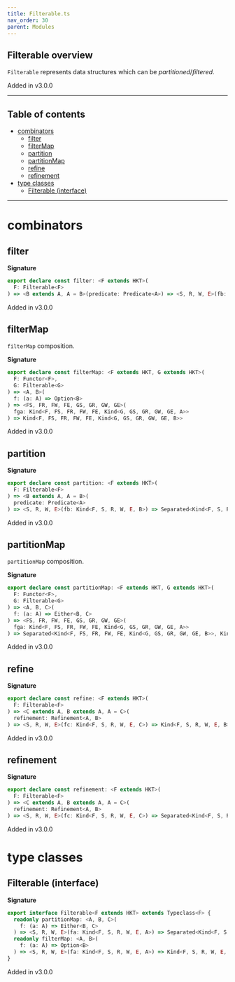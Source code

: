 ```yaml
---
title: Filterable.ts
nav_order: 30
parent: Modules
---
```


## Filterable overview

`Filterable` represents data structures which can be _partitioned_/_filtered_.

Added in v3.0.0

---

<h2 class="text-delta">Table of contents</h2>

- [combinators](#combinators)
  - [filter](#filter)
  - [filterMap](#filtermap)
  - [partition](#partition)
  - [partitionMap](#partitionmap)
  - [refine](#refine)
  - [refinement](#refinement)
- [type classes](#type-classes)
  - [Filterable (interface)](#filterable-interface)

---

# combinators

## filter

**Signature**

```ts
export declare const filter: <F extends HKT>(
  F: Filterable<F>
) => <B extends A, A = B>(predicate: Predicate<A>) => <S, R, W, E>(fb: Kind<F, S, R, W, E, B>) => Kind<F, S, R, W, E, B>
```

Added in v3.0.0

## filterMap

`filterMap` composition.

**Signature**

```ts
export declare const filterMap: <F extends HKT, G extends HKT>(
  F: Functor<F>,
  G: Filterable<G>
) => <A, B>(
  f: (a: A) => Option<B>
) => <FS, FR, FW, FE, GS, GR, GW, GE>(
  fga: Kind<F, FS, FR, FW, FE, Kind<G, GS, GR, GW, GE, A>>
) => Kind<F, FS, FR, FW, FE, Kind<G, GS, GR, GW, GE, B>>
```

Added in v3.0.0

## partition

**Signature**

```ts
export declare const partition: <F extends HKT>(
  F: Filterable<F>
) => <B extends A, A = B>(
  predicate: Predicate<A>
) => <S, R, W, E>(fb: Kind<F, S, R, W, E, B>) => Separated<Kind<F, S, R, W, E, B>, Kind<F, S, R, W, E, B>>
```

Added in v3.0.0

## partitionMap

`partitionMap` composition.

**Signature**

```ts
export declare const partitionMap: <F extends HKT, G extends HKT>(
  F: Functor<F>,
  G: Filterable<G>
) => <A, B, C>(
  f: (a: A) => Either<B, C>
) => <FS, FR, FW, FE, GS, GR, GW, GE>(
  fga: Kind<F, FS, FR, FW, FE, Kind<G, GS, GR, GW, GE, A>>
) => Separated<Kind<F, FS, FR, FW, FE, Kind<G, GS, GR, GW, GE, B>>, Kind<F, FS, FR, FW, FE, Kind<G, GS, GR, GW, GE, C>>>
```

Added in v3.0.0

## refine

**Signature**

```ts
export declare const refine: <F extends HKT>(
  F: Filterable<F>
) => <C extends A, B extends A, A = C>(
  refinement: Refinement<A, B>
) => <S, R, W, E>(fc: Kind<F, S, R, W, E, C>) => Kind<F, S, R, W, E, B>
```

Added in v3.0.0

## refinement

**Signature**

```ts
export declare const refinement: <F extends HKT>(
  F: Filterable<F>
) => <C extends A, B extends A, A = C>(
  refinement: Refinement<A, B>
) => <S, R, W, E>(fc: Kind<F, S, R, W, E, C>) => Separated<Kind<F, S, R, W, E, C>, Kind<F, S, R, W, E, B>>
```

Added in v3.0.0

# type classes

## Filterable (interface)

**Signature**

```ts
export interface Filterable<F extends HKT> extends Typeclass<F> {
  readonly partitionMap: <A, B, C>(
    f: (a: A) => Either<B, C>
  ) => <S, R, W, E>(fa: Kind<F, S, R, W, E, A>) => Separated<Kind<F, S, R, W, E, B>, Kind<F, S, R, W, E, C>>
  readonly filterMap: <A, B>(
    f: (a: A) => Option<B>
  ) => <S, R, W, E>(fa: Kind<F, S, R, W, E, A>) => Kind<F, S, R, W, E, B>
}
```

Added in v3.0.0
